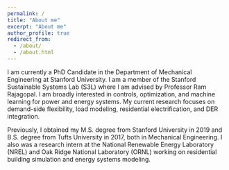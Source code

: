 ```yaml
---
permalink: /
title: "About me"
excerpt: "About me"
author_profile: true
redirect_from: 
  - /about/
  - /about.html
---
```


I am currently a PhD Candidate in the Department of Mechanical Engineering at Stanford University. I am a member of the Stanford Sustainable Systems Lab (S3L) where I am advised by Professor Ram Rajagopal. I am broadly interested in controls, optimization, and machine learning for power and energy systems. My current research focuses on demand-side flexibility, load modeling, residential electrification, and DER integration. 

Previously, I obtained my M.S. degree from Stanford University in 2019 and B.S. degree from Tufts University in 2017, both in Mechanical Engineering. I also was a research intern at the National Renewable Energy Laboratory (NREL) and Oak Ridge National Laboratory (ORNL) working on residential building simulation and energy systems modeling. 
